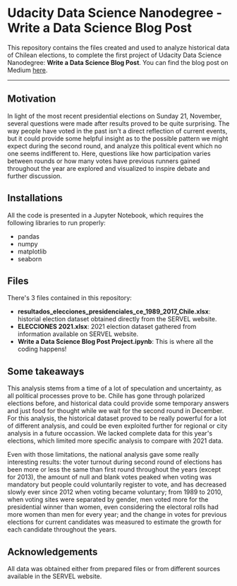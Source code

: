 # Udacity Data Science Nanodegree - Write a Data Science Blog Post

This repository contains the files created and used to analyze historical data of Chilean elections, to complete the first project of Udacity Data Science Nanodegree: **Write a Data Science Blog Post**. You can find the blog post on Medium [here](https://medium.com/@pilar.vasquez.h/a-polarized-country-what-happens-till-december-727e619dfb7c).

-----
## Motivation
In light of the most recent presidential elections on Sunday 21, November, several questions were made after results proved to be quite surprising. The way people have voted in the past isn't a direct reflection of current events, but it could provide some helpful insight as to the possible pattern we might expect during the second round, and analyze this political event which no one seems indifferent to. Here, questions like how participation varies between rounds or how many votes have previous runners gained throughout the year are explored and visualized to inspire debate and further discussion.

## Installations
All the code is presented in a Jupyter Notebook, which requires the following libraries to run properly:
- pandas
- numpy
- matplotlib
- seaborn

## Files
There's 3 files contained in this repository:
- **resultados_elecciones_presidenciales_ce_1989_2017_Chile.xlsx**: historial election dataset obtained directly from the SERVEL website.
- **ELECCIONES 2021.xlsx**: 2021 election dataset gathered from information available on SERVEL website.
- **Write a Data Science Blog Post Project.ipynb**: This is where all the coding happens!

## Some takeaways
This analysis stems from a time of a lot of speculation and uncertainty, as all political processes prove to be. Chile has gone through polarized elections before, and historical data could provide some temporary answers and just food for thought while we wait for the second round in December. For this analysis, the historical dataset proved to be really powerful for a lot of different analysis, and could be even exploited further for regional or city analysis in a future occassion. We lacked complete data for this year's elections, which limited more specific analysis to compare with 2021 data. 

Even with those limitations, the national analysis gave some really interesting results: the voter turnout during second round of elections has been more or less the same than first round throughout the years (except for 2013), the amount of null and blank votes peaked when voting was mandatory but people could voluntarily register to vote, and has decreased slowly ever since 2012 when voting became voluntary; from 1989 to 2010, when voting sites were separated by gender, men voted more for the presidential winner than women, even considering the electoral rolls had more women than men for every year; and the change in votes for previous elections for current candidates was measured to estimate the growth for each candidate throughout the years.

## Acknowledgements
All data was obtained either from prepared files or from different sources available in the SERVEL website.
